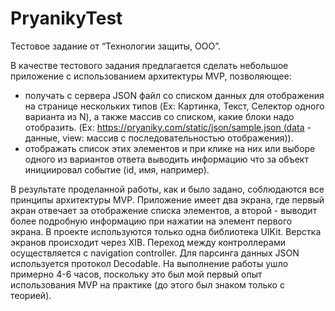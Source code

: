 # PryanikyTest

Тестовое задание от “Технологии защиты, ООО”.

В качестве тестового задания предлагается сделать небольшое приложение с использованием архитектуры MVP, позволяющее:
 - получать с сервера JSON файл со списком данных для отображения на странице нескольких типов (Ex: Картинка, Текст, Селектор одного варианта из N), а также массив со списком, какие блоки надо отобразить. (Ex: https://pryaniky.com/static/json/sample.json (data - данные, view: массив с последовательностью отображения)).
- отображать список этих элементов и при клике на них или выборе одного из вариантов ответа выводить информацию что за объект инициировал событие (id, имя, например).

В результате проделанной работы, как и было задано, соблюдаются все принципы архитектуры MVP. Приложение имеет два экрана, где первый экран отвечает за отображение списка элементов, а второй - выводит более подробную информацию при нажатии на элемент первого экрана. В проекте используются только одна библиотека UIKit. Верстка экранов происходит через XIB. Переход между контроллерами осуществляется с navigation controller. Для парсинга данных JSON используется протокол Decodable. На выполнение работы ушло примерно 4-6 часов, поскольку это был мой первый опыт использования MVP на практике (до этого был знаком только с теорией).
